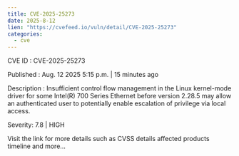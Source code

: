 ```yaml
--- 
title: CVE-2025-25273
date: 2025-8-12
lien: "https://cvefeed.io/vuln/detail/CVE-2025-25273"
categories:
  - cve
---
```


CVE ID : CVE-2025-25273

Published :  Aug. 12
2025
5:15 p.m. | 15 minutes ago

Description : Insufficient control flow management in the Linux kernel-mode driver for some Intel(R) 700 Series Ethernet before version 2.28.5 may allow an authenticated user to potentially enable escalation of privilege via local access.

Severity: 7.8 | HIGH

Visit the link for more details
such as CVSS details
affected products
timeline
and more...
